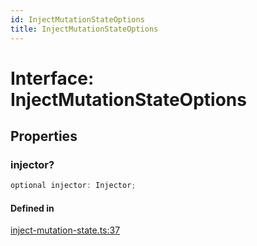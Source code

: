 ```yaml
---
id: InjectMutationStateOptions
title: InjectMutationStateOptions
---
```


# Interface: InjectMutationStateOptions

## Properties

### injector?

```ts
optional injector: Injector;
```

#### Defined in

[inject-mutation-state.ts:37](https://github.com/TanStack/query/blob/main/packages/angular-query-experimental/src/inject-mutation-state.ts#L37)
